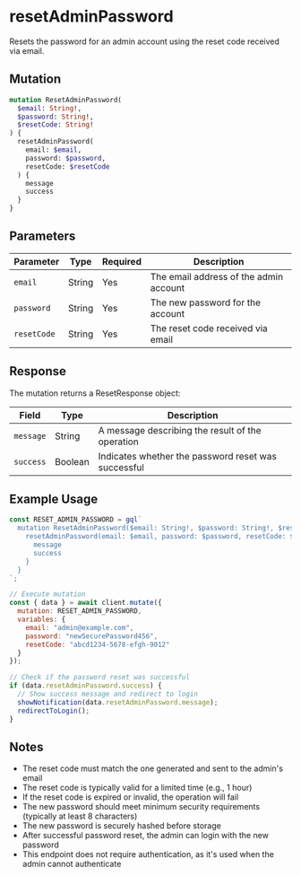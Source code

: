 # resetAdminPassword

Resets the password for an admin account using the reset code received via email.

## Mutation

```graphql
mutation ResetAdminPassword(
  $email: String!,
  $password: String!,
  $resetCode: String!
) {
  resetAdminPassword(
    email: $email,
    password: $password,
    resetCode: $resetCode
  ) {
    message
    success
  }
}
```

## Parameters

| Parameter | Type | Required | Description |
|-----------|------|----------|-------------|
| `email` | String | Yes | The email address of the admin account |
| `password` | String | Yes | The new password for the account |
| `resetCode` | String | Yes | The reset code received via email |

## Response

The mutation returns a ResetResponse object:

| Field | Type | Description |
|-------|------|-------------|
| `message` | String | A message describing the result of the operation |
| `success` | Boolean | Indicates whether the password reset was successful |

## Example Usage

```javascript
const RESET_ADMIN_PASSWORD = gql`
  mutation ResetAdminPassword($email: String!, $password: String!, $resetCode: String!) {
    resetAdminPassword(email: $email, password: $password, resetCode: $resetCode) {
      message
      success
    }
  }
`;

// Execute mutation
const { data } = await client.mutate({
  mutation: RESET_ADMIN_PASSWORD,
  variables: {
    email: "admin@example.com",
    password: "newSecurePassword456",
    resetCode: "abcd1234-5678-efgh-9012"
  }
});

// Check if the password reset was successful
if (data.resetAdminPassword.success) {
  // Show success message and redirect to login
  showNotification(data.resetAdminPassword.message);
  redirectToLogin();
}
```

## Notes

- The reset code must match the one generated and sent to the admin's email
- The reset code is typically valid for a limited time (e.g., 1 hour)
- If the reset code is expired or invalid, the operation will fail
- The new password should meet minimum security requirements (typically at least 8 characters)
- The new password is securely hashed before storage
- After successful password reset, the admin can login with the new password
- This endpoint does not require authentication, as it's used when the admin cannot authenticate
